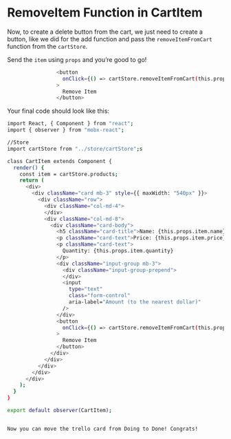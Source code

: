 # RemoveItem Function in CartItem

Now, to create a delete button from the cart, we just need to create a button, like we did for the add function and pass the `removeItemFromCart` function from the `cartStore`.

Send the `item` using `props` and you’re good to go!
```sh
                <button
                  onClick={() => cartStore.removeItemFromCart(this.props.item)}
                >
                  Remove Item
                </button>
```
Your final code should look like this:
```sh
import React, { Component } from "react";
import { observer } from "mobx-react";

//Store
import cartStore from "../store/cartStore";s

class CartItem extends Component {
  render() {
    const item = cartStore.products;
    return (
      <div>
        <div className="card mb-3" style={{ maxWidth: "540px" }}>
          <div className="row">
            <div className="col-md-4">
            </div>
            <div className="col-md-8">
              <div className="card-body">
                <h5 className="card-title">Name: {this.props.item.name}</h5>
                <p className="card-text">Price: {this.props.item.price} KD</p>
                <p className="card-text">
                  Quantity: {this.props.item.quantity}
                </p>
                <div className="input-group mb-3">
                  <div className="input-group-prepend">
                  </div>
                  <input
                    type="text"
                    class="form-control"
                    aria-label="Amount (to the nearest dollar)"
                  />
                </div>
                <button
                  onClick={() => cartStore.removeItemFromCart(this.props.item)}
                >
                  Remove Item
                </button>
              </div>
            </div>
          </div>
        </div>
      </div>
    );
  }
}

export default observer(CartItem);


Now you can move the trello card from Doing to Done! Congrats!
